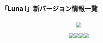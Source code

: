 ## 「Luna Ⅰ」新バージョン情報一覧
<img src="">
<p style="white-space: pre-wrap; min-height: 1.5em; text-align: center;"><img src="https://sdk.hoyoverse.com/upload/ann/2025/09/09/8e82460450c591957fb460323ca18da9_8673084354766064815.jpg" href="" style="vertical-align:middle;"></p><p style="white-space: pre-wrap; min-height: 1.5em; text-align: center;"><img src="https://sdk.hoyoverse.com/upload/ann/2025/09/09/eb5c2794356ce583f0c7bd70f9b89363_3849264764984460279.jpg" href="" style="vertical-align:middle;"><img src="https://sdk.hoyoverse.com/upload/ann/2025/09/09/85ff9175cba54cc39d53898f0783d1f6_4559270121104557404.jpg" href="" style="vertical-align:middle;"><img src="https://sdk.hoyoverse.com/upload/ann/2025/09/09/112f4ff1b1d8881f36a02cf0c0bcfbe0_3850297523478698750.jpg" href="" style="vertical-align:middle;"><img src="https://sdk.hoyoverse.com/upload/ann/2025/09/09/c1c82865f49515736ba8f05d99e16f17_2143231466626928043_transformed.jpg" href="" style="vertical-align:middle;"></p>
